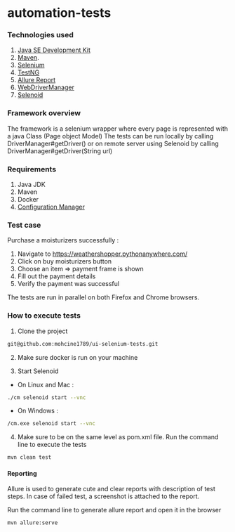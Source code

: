 # automation-tests

### Technologies used

1. [Java SE Development Kit](https://www.oracle.com/technetwork/java/javase/downloads/index.html)  
2. [Maven](https://maven.apache.org/install.html).   
3. [Selenium](https://www.seleniumhq.org/)
4. [TestNG](https://testng.org/doc/index.html)
5. [Allure Report](https://github.com/allure-framework/allure-java)
6. [WebDriverManager](https://github.com/bonigarcia/webdrivermanager)
7. [Selenoid](https://github.com/aerokube/selenoid)
### Framework overview

The framework is a selenium wrapper where every page is represented with a java Class (Page object Model)
The tests can be run locally by calling DriverManager#getDriver() or on remote server using Selenoid by calling DriverManager#getDriver(String url)

### Requirements

1. Java JDK
2. Maven
3. Docker
4. [Configuration Manager](https://aerokube.com/cm/latest/)


### Test case

Purchase a moisturizers successfully :

1. Navigate to https://weathershopper.pythonanywhere.com/
2. Click on buy moisturizers button
3. Choose an item => payment frame is shown
4. Fill out the payment details 
5. Verify the payment was successful

The tests are run in parallel on both Firefox and Chrome browsers.

### How to execute tests

1. Clone the project

 ```bash  
git@github.com:mohcine1789/ui-selenium-tests.git
```

2. Make sure docker is run on your machine

3. Start Selenoid
 
 - On Linux and Mac :
 
 ```bash  
./cm selenoid start --vnc

```
- On Windows :
 ```bash  
/cm.exe selenoid start --vnc

```

4. Make sure to be on the same level as pom.xml file. Run the command line to execute the tests
```bash  
mvn clean test
```

#### Reporting

Allure is used to generate cute and clear reports with description of test steps. In case of failed test, a screenshot is attached to the report.

Run the command line to generate allure report and open it in the browser

```bash  
mvn allure:serve
```
